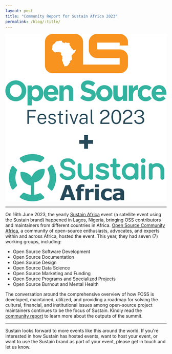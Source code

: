 ```yaml
---
layout: post
title: "Community Report for Sustain Africa 2023"
permalink: /blog/:title/
---
```

    
![image](/assets/img/events/sustain-africa-2023.svg)

---

On 16th June 2023, the yearly [Sustain Africa](https://festival.oscafrica.org/sustain-africa) event (a satellite event using the Sustain brand) happened in Lagos, Nigeria, bringing OSS contributors and maintainers from different countries in Africa. [Open Source Community Africa](https://oscafrica.org), a community of open-source enthusiasts, advocates, and experts within and across Africa, hosted the event. This year, they had seven (7) working groups, including:

* Open Source Software Development
* Open Source Documentation
* Open Source Design
* Open Source Data Science
* Open Source Marketing and Funding
* Open Source Programs and Specialized Projects
* Open Source Burnout and Mental Health

The conversation around the comprehensive overview of how FOSS is developed, maintained, utilized, and providing a roadmap for solving the cultural, financial, and institutional issues among open-source project maintainers continues to be the focus of Sustain. Kindly read the [community report](https://blog.oscafrica.org/sustain-africa-2023-community-report) to learn more about the outputs of the summit.

---

<p class="highlight">
Sustain looks forward to more events like this around the world. If you're interested in how Sustain has hosted events, want to host your event, or want to use the Sustain brand as part of your event, please get in touch and let us know.
</p>
